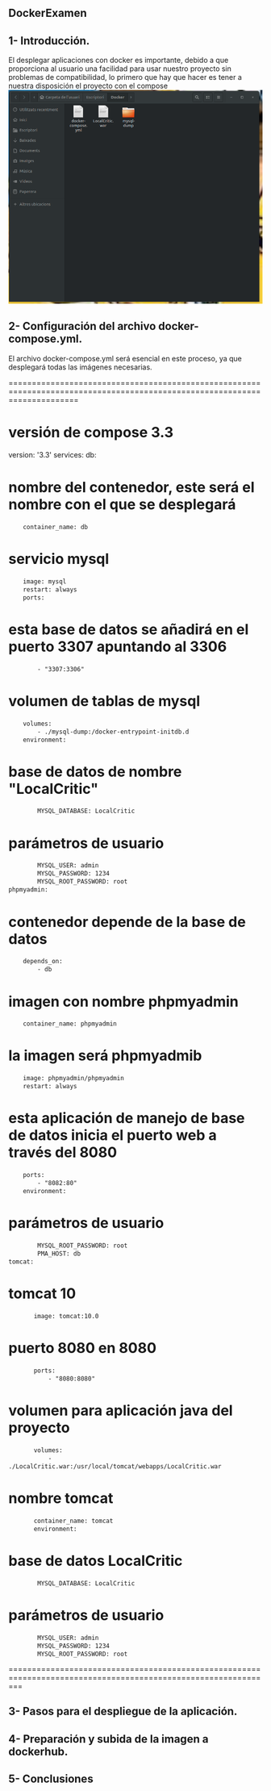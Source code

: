 ## DockerExamen


## 1- Introducción.
El desplegar aplicaciones con docker es importante, debido a que proporciona al usuario una facilidad para usar nuestro proyecto sin problemas de compatibilidad, lo primero que hay que hacer es tener a nuestra disposición el proyecto con el compose
![image](image1.png)


## 2- Configuración del archivo docker-compose.yml.
El archivo docker-compose.yml será esencial en este proceso, ya que desplegará todas las imágenes necesarias.

===========================================================================================================================
# versión de compose 3.3
version: '3.3'
services:
    db:
# nombre del contenedor, este será el nombre con el que se desplegará
        container_name: db
# servicio mysql
        image: mysql
        restart: always
        ports:
# esta base de datos se añadirá en el puerto 3307 apuntando al 3306
            - "3307:3306"
# volumen de tablas de mysql
        volumes:
            - ./mysql-dump:/docker-entrypoint-initdb.d
        environment:

# base de datos de nombre "LocalCritic"
            MYSQL_DATABASE: LocalCritic
# parámetros de usuario
            MYSQL_USER: admin
            MYSQL_PASSWORD: 1234
            MYSQL_ROOT_PASSWORD: root
    phpmyadmin:
# contenedor depende de la base de datos
        depends_on: 
            - db
# imagen con nombre phpmyadmin
        container_name: phpmyadmin
# la imagen será phpmyadmib
        image: phpmyadmin/phpmyadmin
        restart: always
# esta aplicación de manejo de base de datos inicia el puerto web a través del 8080
        ports:
            - "8082:80"
        environment:
# parámetros de usuario
            MYSQL_ROOT_PASSWORD: root 
            PMA_HOST: db
    tomcat:
# tomcat 10
           image: tomcat:10.0
# puerto 8080 en 8080
           ports:
               - "8080:8080"
# volumen para aplicación java del proyecto
           volumes:
               - ./LocalCritic.war:/usr/local/tomcat/webapps/LocalCritic.war
# nombre tomcat
           container_name: tomcat
           environment:
# base de datos LocalCritic
            MYSQL_DATABASE: LocalCritic
# parámetros de usuario
            MYSQL_USER: admin
            MYSQL_PASSWORD: 1234
            MYSQL_ROOT_PASSWORD: root
===============================================================================================================

## 3- Pasos para el despliegue de la aplicación.


## 4- Preparación y subida de la imagen a dockerhub.


## 5- Conclusiones
